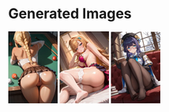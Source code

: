 # Generated Images



<img src="2025_10_21_01_thumb.webp" width="100"/> <img src="2025_10_21_02_thumb.webp" width="100"/> <img src="2025_10_21_03_thumb.webp" width="100"/>
